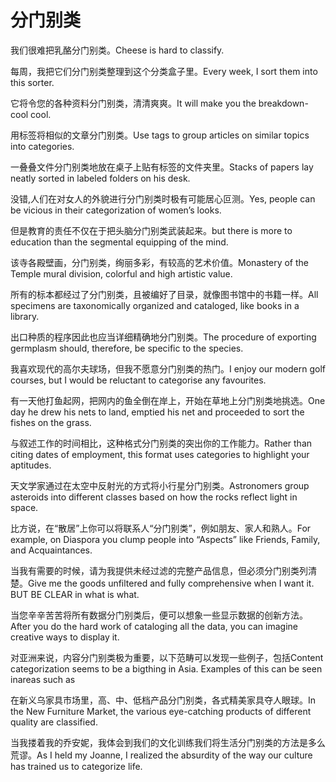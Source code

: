 # 分门别类

<p><span class="chinese">我们很难把乳酪分门别类。</span><span class="english">Cheese is hard to classify.</span></p>

<p><span class="chinese">每周，我把它们分门别类整理到这个分类盒子里。</span><span class="english">Every week, I sort them into this sorter.</span></p>

<p><span class="chinese">它将令您的各种资料分门别类，清清爽爽。</span><span class="english">It will make you the breakdown-cool cool.</span></p>

<p><span class="chinese">用标签将相似的文章分门别类。</span><span class="english">Use tags to group articles on similar topics into categories.</span></p>

<p><span class="chinese">一叠叠文件分门别类地放在桌子上贴有标签的文件夹里。</span><span class="english">Stacks of papers lay neatly sorted in labeled folders on his desk.</span></p>

<p><span class="chinese">没错,人们在对女人的外貌进行分门别类时极有可能居心叵测。</span><span class="english">Yes, people can be vicious in their categorization of women’s looks.</span></p>

<p><span class="chinese">但是教育的责任不仅在于把头脑分门别类武装起来。</span><span class="english">but there is more to education than the segmental equipping of the mind.</span></p>

<p><span class="chinese">该寺各殿壁画，分门别类，绚丽多彩，有较高的艺术价值。</span><span class="english">Monastery of the Temple mural division, colorful and high artistic value.</span></p>

<p><span class="chinese">所有的标本都经过了分门别类，且被编好了目录，就像图书馆中的书籍一样。</span><span class="english">All specimens are taxonomically organized and cataloged, like books in a library.</span></p>

<p><span class="chinese">出口种质的程序因此也应当详细精确地分门别类。</span><span class="english">The procedure of exporting germplasm should, therefore, be specific to the species.</span></p>

<p><span class="chinese">我喜欢现代的高尔夫球场，但我不愿意分门别类的热门。</span><span class="english">I enjoy our modern golf courses, but I would be reluctant to categorise any favourites.</span></p>

<p><span class="chinese">有一天他打鱼起网，把网内的鱼全倒在岸上，开始在草地上分门别类地挑选。</span><span class="english">One day he drew his nets to land, emptied his net and proceeded to sort the fishes on the grass.</span></p>

<p><span class="chinese">与叙述工作的时间相比，这种格式分门别类的突出你的工作能力。</span><span class="english">Rather than citing dates of employment, this format uses categories to highlight your aptitudes.</span></p>

<p><span class="chinese">天文学家通过在太空中反射光的方式将小行星分门别类。</span><span class="english">Astronomers group asteroids into different classes based on how the rocks reflect light in space.</span></p>

<p><span class="chinese">比方说，在“散居”上你可以将联系人“分门别类”，例如朋友、家人和熟人。</span><span class="english">For example, on Diaspora you clump people into “Aspects” like Friends, Family, and Acquaintances.</span></p>

<p><span class="chinese">当我有需要的时候，请为我提供未经过滤的完整产品信息，但必须分门别类列清楚。</span><span class="english">Give me the goods unfiltered and fully comprehensive when I want it. BUT BE CLEAR in what is what.</span></p>

<p><span class="chinese">当您辛辛苦苦将所有数据分门别类后，便可以想象一些显示数据的创新方法。</span><span class="english">After you do the hard work of cataloging all the data, you can imagine creative ways to display it.</span></p>

<p><span class="chinese">对亚洲来说，内容分门别类极为重要，以下范畴可以发现一些例子，包括</span><span class="english">Content categorization seems to be a bigthing in Asia. Examples of this can be seen inareas such as</span></p>

<p><span class="chinese">在新义乌家具市场里，高、中、低档产品分门别类，各式精美家具夺人眼球。</span><span class="english">In the New Furniture Market, the various eye-catching products of different quality are classified.</span></p>

<p><span class="chinese">当我搂着我的乔安妮，我体会到我们的文化训练我们将生活分门别类的方法是多么荒谬。</span><span class="english">As I held my Joanne, I realized the absurdity of the way our culture has trained us to categorize life.</span></p>


